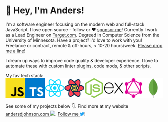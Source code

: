 # :wave: Hey, I'm Anders!

I'm a software engineer focusing on the modern web and full-stack JavaScript. I love open source - follow or :heart: [sponsor me](https://github.com/sponsors/AndersDJohnson)! Currently I work as a Lead Engineer on [Target.com](https://www.target.com/). Degreed in Computer Science from the University of Minnesota. Have a project? I'd love to work with you! Freelance or contract, remote & off-hours, < 10-20 hours/week. [Please drop me a line](https://docs.google.com/forms/d/e/1FAIpQLScTn7tINVqOEYdRcEj_HQGpJAL1i4mFIqrXRaBtIHjMcCEKtQ/viewform)!

I dream up ways to improve code quality & developer experience. I love to automate these with custom linter plugins, code mods, & other scripts.

My fav tech stack:\
<img width="12.5%" src="https://raw.githubusercontent.com/AndersDJohnson/AndersDJohnson/master/images/javascript.svg" alt="JavaScript" /><img width="12.5%" src="https://raw.githubusercontent.com/AndersDJohnson/AndersDJohnson/master/images/typescript.svg" alt="TypeScript" /><img width="12.5%" src="https://raw.githubusercontent.com/AndersDJohnson/AndersDJohnson/master/images/react.svg" alt="React" /><img width="12.5%" src="https://raw.githubusercontent.com/AndersDJohnson/AndersDJohnson/master/images/react-query.svg" alt="react-query" /><img width="12.5%" src="https://raw.githubusercontent.com/AndersDJohnson/AndersDJohnson/master/images/node.svg" alt="Node" /><img width="12.5%" src="https://raw.githubusercontent.com/AndersDJohnson/AndersDJohnson/master/images/express.svg" alt="Express" /><img width="12.5%" src="https://raw.githubusercontent.com/AndersDJohnson/AndersDJohnson/master/images/graphql.svg" alt="GraphQL" /><img width="12.5%" src="https://raw.githubusercontent.com/AndersDJohnson/AndersDJohnson/master/images/mongodb.svg" alt="MongoDB" />

See some of my projects below :point_down:. Find more at my website [andersdjohnson.com <img width="14" src="https://andersdjohnson.com/favicon.ico" />](https://andersdjohnson.com). [Follow me <img width="14" src="https://raw.githubusercontent.com/devicons/devicon/master/icons/twitter/twitter-original.svg" />](https://twitter.com/AndersDJohnson)!
